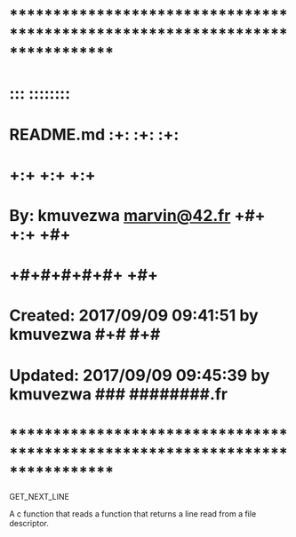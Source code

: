 # **************************************************************************** #
#                                                                              #
#                                                         :::      ::::::::    #
#    README.md                                          :+:      :+:    :+:    #
#                                                     +:+ +:+         +:+      #
#    By: kmuvezwa <marvin@42.fr>                    +#+  +:+       +#+         #
#                                                 +#+#+#+#+#+   +#+            #
#    Created: 2017/09/09 09:41:51 by kmuvezwa          #+#    #+#              #
#    Updated: 2017/09/09 09:45:39 by kmuvezwa         ###   ########.fr        #
#                                                                              #
# **************************************************************************** #

GET_NEXT_LINE

A c function that reads a function that returns a line read from a file 
descriptor. 
